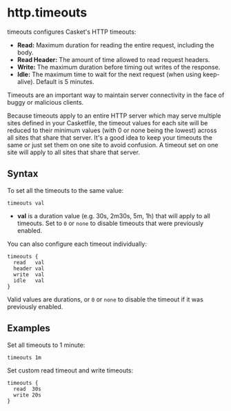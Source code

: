 # http.timeouts

timeouts configures Casket's HTTP timeouts:

-   **Read:** Maximum duration for reading the entire request, including the body.
-   **Read Header:** The amount of time allowed to read request headers.
-   **Write:** The maximum duration before timing out writes of the response.
-   **Idle:** The maximum time to wait for the next request (when using keep-alive). Default is 5 minutes.

Timeouts are an important way to maintain server connectivity in the face of buggy or malicious clients.

Because timeouts apply to an entire HTTP server which may serve multiple sites defined in your Casketfile, the timeout
values for each site will be reduced to their minimum values (with 0 or none being the lowest) across all sites that
share that server. It's a good idea to keep your timeouts the same or just set them on one site to avoid confusion. A
timeout set on one site will apply to all sites that share that server.

## Syntax

To set all the timeouts to the same value:

``` casketfile
timeouts val
```

-   **val** is a duration value (e.g. 30s, 2m30s, 5m, 1h) that will apply to all timeouts. Set to `0` or `none` to
    disable timeouts that were previously enabled.

You can also configure each timeout individually:

``` casketfile
timeouts {
  read   val
  header val
  write  val
  idle   val
}
```

Valid values are durations, or `0` or `none` to disable the timeout if it was previously enabled.

## Examples

Set all timeouts to 1 minute:

``` casketfile
timeouts 1m
```

Set custom read timeout and write timeouts:

``` casketfile
timeouts {
  read  30s
  write 20s
}
```
